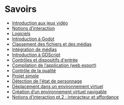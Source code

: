 # Savoirs

<!-- start-replace-subnav depth=1  -->
* [Introduction aux jeux vidéo](/02-savoirs/01-intro-jeux-video/)
* [Notions d’interaction](/02-savoirs/02-notions-interactions/)
* [Logiciels](/02-savoirs/03-logiciels/)
* [Introduction à Godot](/02-savoirs/04-intro-godot/)
* [Classement des fichiers et des médias](/02-savoirs/05-classement-fichiers/)
* [Intégration de médias](/02-savoirs/06-integration-medias/)
* [Introduction à GDScript](/02-savoirs/07-gdscript/)
* [Contrôles et dispositifs d'entrée](/02-savoirs/08-controles/)
* [Compilation de l’application (web export)](/02-savoirs/10-export-web/)
* [Contrôle de la qualité](/02-savoirs/11-controle-qualite/)
* [Projet simple](/02-savoirs/20-projet-simple/)
* [Détection de l'état de personnage](/02-savoirs/50-detection-etat/)
* [Déplacement dans un environnement virtuel](/02-savoirs/51-deplacement-personnage/)
* [Création d’un environnement virtuel navigable](/02-savoirs/52-environnement-virtuel/)
* [Notions d’interaction pt.2 : interacteur et affordance ](/02-savoirs/53-interactivite-suite/)
<!-- end-replace-subnav -->


